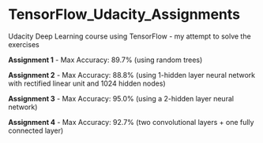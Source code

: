 # TensorFlow_Udacity_Assignments
Udacity Deep Learning course using TensorFlow  - my attempt to solve the exercises

**Assignment 1** - Max Accuracy: 89.7% (using random trees)

**Assignment 2** - Max Accuracy: 88.8% (using 1-hidden layer neural network with rectified linear unit and 1024 hidden nodes)

**Assignment 3** - Max Accuracy: 95.0% (using a 2-hidden layer neural network)

**Assignment 4** - Max Accuracy: 92.7%  (two convolutional layers + one fully connected layer)



